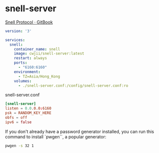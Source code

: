 # snell-server

[Snell Protocol · GitBook](https://manual.nssurge.com/others/snell.html)

```yaml
version: '3'

services:
  snell:
    container_name: snell
    image: cwjii/snell-server:latest
    restart: always
    ports:
      - "6160:6160"
    environment:
      - TZ=Asia/Hong_Kong
    volumes:
      - ./snell-server.conf:/config/snell-server.conf:ro
```

snell-server.conf

```conf
[snell-server]
listen = 0.0.0.0:6160
psk = RANDOM_KEY_HERE
obfs = off
ipv6 = false
```

If you don't already have a password generator installed,
you can run this command to install `pwgen``, a popular generator:

```bash
pwgen -s 32 1
```
